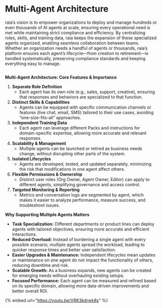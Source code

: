 # Multi-Agent Architecture

raia’s vision is to empower organizations to deploy and manage hundreds or even thousands of AI agents at scale, ensuring every operational need is met while maintaining strict compliance and efficiency. By centralizing roles, skills, and training data, raia keeps the expansion of these specialized agents organized, enabling seamless collaboration between teams. Whether an organization needs a handful of agents or thousands, raia’s platform ensures each agent’s lifecycle—from creation to retirement—is handled systematically, preserving compliance standards and keeping everything easy to manage.

<figure><img src="../.gitbook/assets/Screenshot 2025-03-07 at 3.26.40 PM.png" alt=""><figcaption></figcaption></figure>

**Multi-Agent Architecture: Core Features & Importance**

1. **Separate Role Definition**
   * Each agent has its own role (e.g., sales, support, creative), ensuring that responses and behaviors are specialized to that function.
2. **Distinct Skills & Capabilities**
   * Agents can be equipped with specific communication channels or features (live chat, email, SMS) tailored to their use cases, avoiding “one-size-fits-all” approaches.
3. **Independent Training Data**
   * Each agent can leverage different Packs and instructions for domain-specific expertise, allowing more accurate and relevant responses.
4. **Scalability & Management**
   * Multiple agents can be launched or retired as business needs change, without disrupting other parts of the system.
5. **Isolated Lifecycles**
   * Agents are developed, tested, and updated separately, minimizing the risk that modifications in one agent affect others.
6. **Flexible Permissions & Ownership**
   * Distinct user roles (Org Owner, Agent Owner, Editor) can apply to different agents, simplifying governance and access control.
7. **Targeted Monitoring & Reporting**
   * Metrics and conversation logs are segmented by agent, which makes it easier to analyze performance, measure success, and troubleshoot issues.

**Why Supporting Multiple Agents Matters**

* **Task Specialization:** Different departments or product lines can deploy agents with tailored objectives, ensuring more accurate and efficient interactions.
* **Reduced Overload:** Instead of burdening a single agent with every possible scenario, multiple agents spread the workload, leading to quicker response times and better user satisfaction.
* **Easier Upgrades & Maintenance:** Independent lifecycles mean updates or maintenance on one agent do not impact the functionality of others, reducing downtime and risk.
* **Scalable Growth:** As a business expands, new agents can be created for emerging needs without overhauling existing setups.
* **Focused Performance:** Each agent can be measured and refined based on its specific domain, allowing more data-driven improvements and better overall ROI.

{% embed url="https://youtu.be/VRK3kdrwk8s" %}
